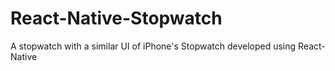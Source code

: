 # React-Native-Stopwatch

A stopwatch with a similar UI of iPhone's Stopwatch developed using React-Native

